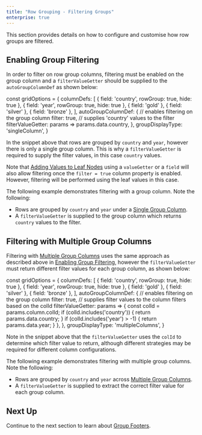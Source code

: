 ```yaml
---
title: "Row Grouping - Filtering Groups"
enterprise: true
---
```


This section provides details on how to configure and customise how row groups are filtered.

## Enabling Group Filtering

In order to filter on row group columns, filtering must be enabled on the group column and a `filterValueGetter` should
be supplied to the `autoGroupColumnDef` as shown below:

<api-documentation source='column-properties/properties.json' section='filtering' names='["filterValueGetter"]'></api-documentation>

<snippet>
const gridOptions = {  
    columnDefs: [
        { field: 'country', rowGroup: true, hide: true },
        { field: 'year', rowGroup: true, hide: true },
        { field: 'gold' },
        { field: 'silver' },
        { field: 'bronze' },
    ], 
    autoGroupColumnDef: { 
        // enables filtering on the group column
        filter: true,
        // supplies 'country' values to the filter 
        filterValueGetter: params => params.data.country,                          
    }, 
    groupDisplayType: 'singleColumn',
}
</snippet>

In the snippet above that rows are grouped by `country` and `year`, however there is only a single group column.
This is why a `filterValueGetter` is required to supply the filter values, in this case `country` values.   

Note that [Adding Values to Leaf Nodes](/grouping-single-group-column/#adding-values-to-leaf-nodes) using a `valueGetter`
or a `field` will also allow filtering once the `filter = true` column property is enabled. However, filtering will be
performed using the leaf values in this case.

The following example demonstrates filtering with a group column. Note the following:

- Rows are grouped by `country` and `year` under a [Single Group Column](/grouping-single-group-column/).
- A `filterValueGetter` is supplied to the group column which returns `country` values to the filter.  

<grid-example title='Enabling Group Filtering' name='enabling-group-filtering' type='generated' options='{ "enterprise": true, "exampleHeight": 510, "modules": ["clientside", "rowgrouping", "menu", "columnpanel", "setfilter"] }'></grid-example>

## Filtering with Multiple Group Columns

Filtering with [Multiple Group Columns](/grouping-multiple-group-columns/) uses the same approach as described above in
[Enabling Group Filtering](/grouping-filtering/#enabling-group-filtering), however the `filterValueGetter` must return
different filter values for each group column, as shown below:


<snippet>
const gridOptions = {  
    columnDefs: [
        { field: 'country', rowGroup: true, hide: true },
        { field: 'year', rowGroup: true, hide: true },
        { field: 'gold' },
        { field: 'silver' },
        { field: 'bronze' },
    ], 
    autoGroupColumnDef: { 
        // enables filtering on the group column
        filter: true,
        // supplies filter values to the column filters based on the colId
        filterValueGetter: params => {      
            const colId = params.column.colId;        
            if (colId.includes('country')) {
                return params.data.country;      
            }
            if (colId.includes('year') > -1) {
                return params.data.year;      
            }            
        },                        
    }, 
    groupDisplayType: 'multipleColumns',
}
</snippet>

Note in the snippet above that the `filterValueGetter` uses the `colId` to determine which filter value to return, 
although different strategies may be required for different column configurations.

The following example demonstrates filtering with multiple group columns. Note the following:

- Rows are grouped by `country` and `year` across [Multiple Group Columns](/grouping-multiple-group-columns/).
- A `filterValueGetter` is supplied to extract the correct filter value for each group column.  

<grid-example title='Filtering with Multiple Group Columns' name='filtering-multiple-group-columns' type='generated' options='{ "enterprise": true, "exampleHeight": 510, "modules": ["clientside", "rowgrouping", "menu", "columnpanel", "setfilter"] }'></grid-example>

## Next Up

Continue to the next section to learn about [Group Footers](../grouping-footers/).